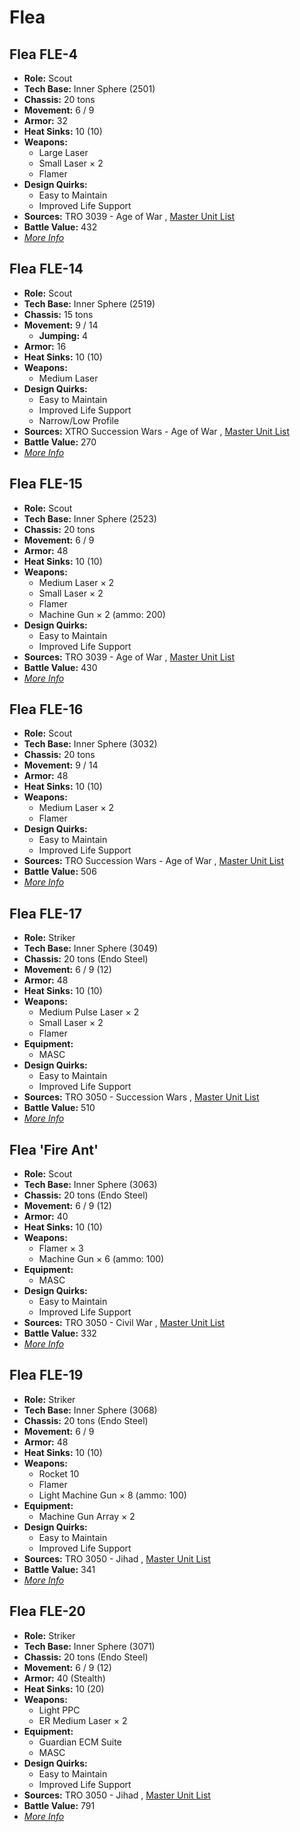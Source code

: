# Flea 

## Flea FLE-4 

- **Role:** Scout 
- **Tech Base:** Inner Sphere (2501) 
- **Chassis:** 20 tons 
- **Movement:** 6 / 9 
- **Armor:** 32 
- **Heat Sinks:** 10 (10) 
- **Weapons:** 
  - Large Laser 
  - Small Laser × 2 
  - Flamer 
- **Design Quirks:** 
  - Easy to Maintain 
  - Improved Life Support 
- **Sources:** TRO 3039 - Age of War , [Master Unit List](http://masterunitlist.info/Unit/Details/1140/flea-fle-4) 
- **Battle Value:** 432 
- [*More Info*](flea/flea_fle-4.md) 

## Flea FLE-14 

- **Role:** Scout 
- **Tech Base:** Inner Sphere (2519) 
- **Chassis:** 15 tons 
- **Movement:** 9 / 14 
  - **Jumping:** 4 
- **Armor:** 16 
- **Heat Sinks:** 10 (10) 
- **Weapons:** 
  - Medium Laser 
- **Design Quirks:** 
  - Easy to Maintain 
  - Improved Life Support 
  - Narrow/Low Profile 
- **Sources:** XTRO Succession Wars - Age of War , [Master Unit List](http://masterunitlist.info/Unit/Details/5769/flea-fle-14) 
- **Battle Value:** 270 
- [*More Info*](flea/flea_fle-14.md) 

## Flea FLE-15 

- **Role:** Scout 
- **Tech Base:** Inner Sphere (2523) 
- **Chassis:** 20 tons 
- **Movement:** 6 / 9 
- **Armor:** 48 
- **Heat Sinks:** 10 (10) 
- **Weapons:** 
  - Medium Laser × 2 
  - Small Laser × 2 
  - Flamer 
  - Machine Gun × 2 (ammo: 200) 
- **Design Quirks:** 
  - Easy to Maintain 
  - Improved Life Support 
- **Sources:** TRO 3039 - Age of War , [Master Unit List](http://masterunitlist.info/Unit/Details/1136/flea-fle-15) 
- **Battle Value:** 430 
- [*More Info*](flea/flea_fle-15.md) 

## Flea FLE-16 

- **Role:** Scout 
- **Tech Base:** Inner Sphere (3032) 
- **Chassis:** 20 tons 
- **Movement:** 9 / 14 
- **Armor:** 48 
- **Heat Sinks:** 10 (10) 
- **Weapons:** 
  - Medium Laser × 2 
  - Flamer 
- **Design Quirks:** 
  - Easy to Maintain 
  - Improved Life Support 
- **Sources:** TRO Succession Wars - Age of War , [Master Unit List](http://masterunitlist.info/Unit/Details/7427/flea-fle-16) 
- **Battle Value:** 506 
- [*More Info*](flea/flea_fle-16.md) 

## Flea FLE-17 

- **Role:** Striker 
- **Tech Base:** Inner Sphere (3049) 
- **Chassis:** 20 tons (Endo Steel) 
- **Movement:** 6 / 9 (12) 
- **Armor:** 48 
- **Heat Sinks:** 10 (10) 
- **Weapons:** 
  - Medium Pulse Laser × 2 
  - Small Laser × 2 
  - Flamer 
- **Equipment:** 
  - MASC 
- **Design Quirks:** 
  - Easy to Maintain 
  - Improved Life Support 
- **Sources:** TRO 3050 - Succession Wars , [Master Unit List](http://masterunitlist.info/Unit/Details/1137/flea-fle-17) 
- **Battle Value:** 510 
- [*More Info*](flea/flea_fle-17.md) 

## Flea 'Fire Ant' 

- **Role:** Scout 
- **Tech Base:** Inner Sphere (3063) 
- **Chassis:** 20 tons (Endo Steel) 
- **Movement:** 6 / 9 (12) 
- **Armor:** 40 
- **Heat Sinks:** 10 (10) 
- **Weapons:** 
  - Flamer × 3 
  - Machine Gun × 6 (ammo: 100) 
- **Equipment:** 
  - MASC 
- **Design Quirks:** 
  - Easy to Maintain 
  - Improved Life Support 
- **Sources:** TRO 3050 - Civil War , [Master Unit List](http://masterunitlist.info/Unit/Details/1135/flea-fire-ant) 
- **Battle Value:** 332 
- [*More Info*](flea/flea_fire_ant.md) 

## Flea FLE-19 

- **Role:** Striker 
- **Tech Base:** Inner Sphere (3068) 
- **Chassis:** 20 tons (Endo Steel) 
- **Movement:** 6 / 9 
- **Armor:** 48 
- **Heat Sinks:** 10 (10) 
- **Weapons:** 
  - Rocket 10 
  - Flamer 
  - Light Machine Gun × 8 (ammo: 100) 
- **Equipment:** 
  - Machine Gun Array × 2 
- **Design Quirks:** 
  - Easy to Maintain 
  - Improved Life Support 
- **Sources:** TRO 3050 - Jihad , [Master Unit List](http://masterunitlist.info/Unit/Details/1138/flea-fle-19) 
- **Battle Value:** 341 
- [*More Info*](flea/flea_fle-19.md) 

## Flea FLE-20 

- **Role:** Striker 
- **Tech Base:** Inner Sphere (3071) 
- **Chassis:** 20 tons (Endo Steel) 
- **Movement:** 6 / 9 (12) 
- **Armor:** 40 (Stealth) 
- **Heat Sinks:** 10 (20) 
- **Weapons:** 
  - Light PPC 
  - ER Medium Laser × 2 
- **Equipment:** 
  - Guardian ECM Suite 
  - MASC 
- **Design Quirks:** 
  - Easy to Maintain 
  - Improved Life Support 
- **Sources:** TRO 3050 - Jihad , [Master Unit List](http://masterunitlist.info/Unit/Details/1139/flea-fle-20) 
- **Battle Value:** 791 
- [*More Info*](flea/flea_fle-20.md) 

